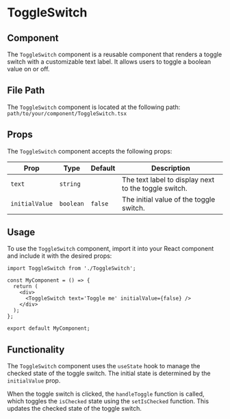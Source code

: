 # ToggleSwitch

## Component

The `ToggleSwitch` component is a reusable component that renders a toggle switch with a customizable text label. It allows users to toggle a boolean value on or off.

## File Path

The `ToggleSwitch` component is located at the following path:
<br>
`path/to/your/component/ToggleSwitch.tsx`

## Props

The `ToggleSwitch` component accepts the following props:

| Prop           | Type      | Default | Description                                          |
| -------------- | --------- | ------- | ---------------------------------------------------- |
| `text`         | `string`  |         | The text label to display next to the toggle switch. |
| `initialValue` | `boolean` | `false` | The initial value of the toggle switch.              |

## Usage

To use the `ToggleSwitch` component, import it into your React component and include it with the desired props:

```tsx
import ToggleSwitch from './ToggleSwitch';

const MyComponent = () => {
  return (
    <div>
      <ToggleSwitch text='Toggle me' initialValue={false} />
    </div>
  );
};

export default MyComponent;
```

## Functionality

The `ToggleSwitch` component uses the `useState` hook to manage the checked state of the toggle switch. The initial state is determined by the `initialValue` prop.

When the toggle switch is clicked, the `handleToggle` function is called, which toggles the `isChecked` state using the `setIsChecked` function. This updates the checked state of the toggle switch.
